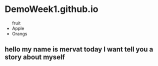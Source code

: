 <html><h1>DemoWeek1.github.io</h1>
  <p>
    
  </p>
  <ul> fruit 
    <li> Apple</li>
    <li> Orangs</li>
  </ul>
<h2>hello my name is mervat today I want tell you a story about myself </h2>
</html>

